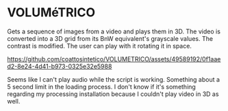 # VOLUMéTRICO

Gets a sequence of images from a video and plays them in 3D. The video is converted into a 3D grid from its BnW equivalent's grayscale values. The contrast is modified. The user can play with it rotating it in space. 


https://github.com/coattosintetico/VOLUMETRICO/assets/49589192/0f1aaed2-8e24-4d41-b973-0325e32e5988


Seems like I can't play audio while the script is working. Something about a 5 second limit in the loading process. I don't know if it's something regarding my processing installation because I couldn't play video in 3D as well. 
